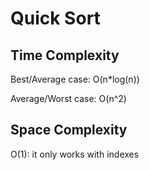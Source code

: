 # Quick Sort 



## Time Complexity

Best/Average case: O(n*log(n))  

Average/Worst case: O(n^2)

## Space Complexity

O(1): it only works with indexes


